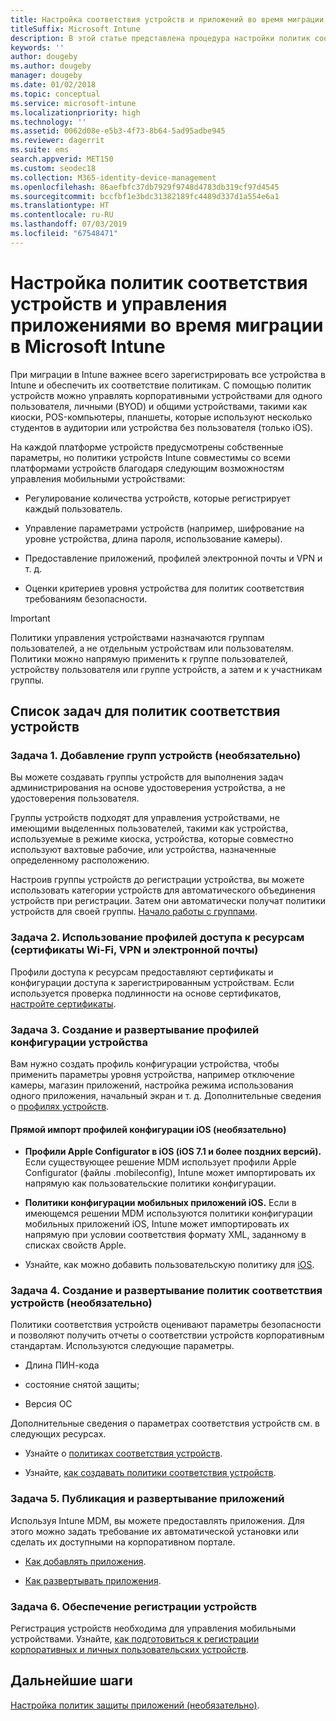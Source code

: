 ```yaml
---
title: Настройка соответствия устройств и приложений во время миграции в Intune
titleSuffix: Microsoft Intune
description: В этой статье представлена процедура настройки политик соответствия устройств и управления приложениями во время миграции в Microsoft Intune.
keywords: ''
author: dougeby
ms.author: dougeby
manager: dougeby
ms.date: 01/02/2018
ms.topic: conceptual
ms.service: microsoft-intune
ms.localizationpriority: high
ms.technology: ''
ms.assetid: 0062d08e-e5b3-4f73-8b64-5ad95adbe945
ms.reviewer: dagerrit
ms.suite: ems
search.appverid: MET150
ms.custom: seodec18
ms.collection: M365-identity-device-management
ms.openlocfilehash: 86aefbfc37db7929f9748d4783db319cf97d4545
ms.sourcegitcommit: bccfbf1e3bdc31382189fc4489d337d1a554e6a1
ms.translationtype: HT
ms.contentlocale: ru-RU
ms.lasthandoff: 07/03/2019
ms.locfileid: "67548471"
---
```

# <a name="configure-device-compliance-and-app-management-policies-when-migrating-to-microsoft-intune"></a>Настройка политик соответствия устройств и управления приложениями во время миграции в Microsoft Intune

При миграции в Intune важнее всего зарегистрировать все устройства в Intune и обеспечить их соответствие политикам. С помощью политик устройств можно управлять корпоративными устройствами для одного пользователя, личными (BYOD) и общими устройствами, такими как киоски, POS-компьютеры, планшеты, которые используют несколько студентов в аудитории или устройства без пользователя (только iOS).

На каждой платформе устройств предусмотрены собственные параметры, но политики устройств Intune совместимы со всеми платформами устройств благодаря следующим возможностям управления мобильными устройствами:

- Регулирование количества устройств, которые регистрирует каждый пользователь.

- Управление параметрами устройств (например, шифрование на уровне устройства, длина пароля, использование камеры).

- Предоставление приложений, профилей электронной почты и VPN и т. д.

- Оценки критериев уровня устройства для политик соответствия требованиям безопасности.

> [!IMPORTANT]
> Политики управления устройствами назначаются группам пользователей, а не отдельным устройствам или пользователям. Политики можно напрямую применить к группе пользователей, устройству пользователя или группе устройств, а затем и к участникам группы.

## <a name="task-list-for-device-compliance-policies"></a>Список задач для политик соответствия устройств

### <a name="task-1-add-device-groups-optional"></a>Задача 1. Добавление групп устройств (необязательно)

Вы можете создавать группы устройств для выполнения задач администрирования на основе удостоверения устройства, а не удостоверения пользователя.

Группы устройств подходят для управления устройствами, не имеющими выделенных пользователей, такими как устройства, используемые в режиме киоска, устройства, которые совместно используют вахтовые рабочие, или устройства, назначенные определенному расположению.

Настроив группы устройств до регистрации устройства, вы можете использовать категории устройств для автоматического объединения устройств при регистрации. Затем они автоматически получат политики устройств для своей группы. [Начало работы с группами](groups-get-started.md).

### <a name="task-2-use-resource-access-profiles-wi-fi-vpn-and-email-certificates"></a>Задача 2. Использование профилей доступа к ресурсам (сертификаты Wi-Fi, VPN и электронной почты)

Профили доступа к ресурсам предоставляют сертификаты и конфигурации доступа к зарегистрированным устройствам. Если используется проверка подлинности на основе сертификатов, [настройте сертификаты](certificates-configure.md).

### <a name="task-3-create-and-deploy-device-configuration-profiles"></a>Задача 3. Создание и развертывание профилей конфигурации устройства

Вам нужно создать профиль конфигурации устройства, чтобы применить параметры уровня устройства, например отключение камеры, магазин приложений, настройка режима использования одного приложения, начальный экран и т. д. Дополнительные сведения о [профилях устройств](device-profiles.md).

#### <a name="directly-import-ios-configuration-profiles-optional"></a>Прямой импорт профилей конфигурации iOS (необязательно)

- **Профили Apple Configurator в iOS (iOS 7.1 и более поздних версий).** Если существующее решение MDM использует профили Apple Configurator (файлы .mobileconfig), Intune может импортировать их напрямую как пользовательские политики конфигурации.

- **Политики конфигурации мобильных приложений iOS.** Если в имеющемся решении MDM используются политики конфигурации мобильных приложений iOS, Intune может импортировать их напрямую при условии соответствия формату XML, заданному в списках свойств Apple.

- Узнайте, как можно добавить пользовательскую политику для [iOS](custom-settings-ios.md).

### <a name="task-4-create-and-deploy-device-compliance-policies-optional"></a>Задача 4. Создание и развертывание политик соответствия устройств (необязательно)

Политики соответствия устройств оценивают параметры безопасности и позволяют получить отчеты о соответствии устройств корпоративным стандартам. Используются следующие параметры.

- Длина ПИН-кода

- состояние снятой защиты;

- Версия ОС

Дополнительные сведения о параметрах соответствия устройств см. в следующих ресурсах.

- Узнайте о [политиках соответствия устройств](device-compliance.md).

- Узнайте, [как создавать политики соответствия устройств](device-compliance-get-started.md).

### <a name="task-5-publish-and-deploy-apps"></a>Задача 5. Публикация и развертывание приложений

Используя Intune MDM, вы можете предоставлять приложения. Для этого можно задать требование их автоматической установки или сделать их доступными на корпоративном портале.

- [Как добавлять приложения](apps-add.md).

- [Как развертывать приложения](apps-deploy.md).

### <a name="task-6-enable-device-enrollment"></a>Задача 6. Обеспечение регистрации устройств

Регистрация устройств необходима для управления мобильными устройствами. Узнайте, [как подготовиться к регистрации корпоративных и личных пользовательских устройств](device-enrollment.md).

## <a name="next-steps"></a>Дальнейшие шаги

[Настройка политик защиты приложений (необязательно)](migration-guide-app-protection-policies.md).
